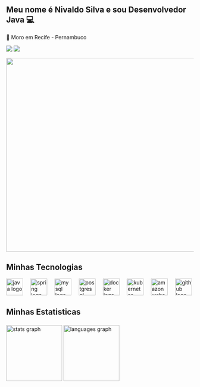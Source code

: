 
## Meu nome é Nivaldo Silva e sou Desenvolvedor Java 💻
📌 Moro em Recife - Pernambuco<br>
<div>
<a href="https://www.linkedin.com/in/nivaldo-silva-5a8335289" target="_blank"><img src="https://img.shields.io/badge/-LinkedIn-%230077B5?style=for-the-badge&logo=linkedin&logoColor=white" target="_blank"></a>
<a href = "mailto:nivaldosilva.contato@gmail.com"><img src="https://img.shields.io/badge/-Gmail-%23333?style=for-the-badge&logo=gmail&logoColor=white" target="_blank"></a>
</div>

<p align="center">
  <img height="520px" src="https://user-images.githubusercontent.com/74038190/212749447-bfb7e725-6987-49d9-ae85-2015e3e7cc41.gif?raw=true" />

## Minhas Tecnologias
<div align="left">
  <img src="https://skillicons.dev/icons?i=java" height="45" alt="java logo"  />
  <img width="12" />
  <img src="https://skillicons.dev/icons?i=spring" height="45" alt="spring logo"  />
  <img width="12" />
  <img src="https://skillicons.dev/icons?i=mysql" height="45" alt="mysql logo"  />
  <img width="12" />
  <img src="https://skillicons.dev/icons?i=postgres" height="45" alt="postgresql logo"  />
  <img width="12" />
  <img src="https://skillicons.dev/icons?i=docker" height="45" alt="docker logo"  />
  <img width="12" />
  <img src="https://skillicons.dev/icons?i=kubernetes" height="45" alt="kubernetes logo"  />
  <img width="12" />
  <img src="https://skillicons.dev/icons?i=aws" height="45" alt="amazonwebservices logo"  />
  <img width="12" />
  <img src="https://skillicons.dev/icons?i=github" height="45" alt="github logo"  />
</div>

## Minhas Estatisticas

###

<div align="left">
  <img src="https://github-readme-stats.vercel.app/api?username=nivaldosilva&hide_title=false&hide_rank=false&show_icons=true&include_all_commits=true&count_private=true&disable_animations=false&theme=merko&locale=en&hide_border=false&order=1" height="150" alt="stats graph"  />
  <img src="https://github-readme-stats.vercel.app/api/top-langs?username=nivaldosilva&locale=en&hide_title=false&layout=compact&card_width=320&langs_count=5&theme=merko&hide_border=true&order=2" height="150" alt="languages graph"  />
</div>




    
    
       




   



  

   






  
<div/><br/>


